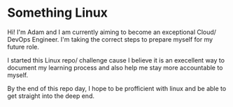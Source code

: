 # Something Linux

Hi! I'm Adam and I am currently aiming to become an exceptional Cloud/ DevOps Engineer. I'm taking the correct steps to prepare myself for my future role. 

I started this Linux repo/ challenge cause I believe it is an execellent way to document my learning process and also help me stay more accountable to myself.

By the end of this repo day, I hope to be profficient with linux and be able to get straight into the deep end.

